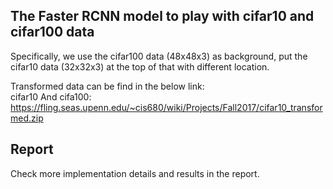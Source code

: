The Faster RCNN model to play with cifar10 and cifar100 data
------------------------------------------------------------
Specifically, we use the cifar100 data (48x48x3) as background, put the cifar10 data (32x32x3) at the top of that with different location.

Transformed data can be find in the below link:      
cifar10 And cifa100: https://fling.seas.upenn.edu/~cis680/wiki/Projects/Fall2017/cifar10_transformed.zip     

Report
------
Check more implementation details and results in the report.
